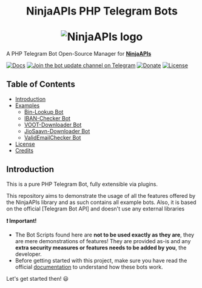 <h1 align="center">
    NinjaAPIs PHP Telegram Bots<br>
	<br>
    <img src="https://avatars1.githubusercontent.com/u/76147628?s=512&v=4" title="NinjaAPIs" alt="NinjaAPIs logo">
	<br>
</h1>

A PHP Telegram Bot Open-Source Manager for [**NinjaAPIs**](https://ninja-apis.cf)

[![Docs](https://img.shields.io/badge/NinjaAPIs-Docs-32a2da.svg)](https://ninja-apis.cf)
[![Join the bot update channel on Telegram](https://img.shields.io/badge/Telegram-@NinjaAPIs-64659d.svg)](https://telegram.me/NinjaAPIs)
[![Donate](https://img.shields.io/badge/%F0%9F%92%99-Donate%20%2F%20Support%20Us-blue.svg)](#donate)
[![License](https://img.shields.io/badge/Lisence-GPL%20V3.0-red)](https://github.com/php-telegram-bot/core/LICENSE)

## Table of Contents
- [Introduction](#introduction)
- [Examples](#examples)
    - [Bin-Lookup Bot](https://github.com/NinjaAPIs/Telegram-PHP-Bots/tree/main/Bin-Lookup%20Bot)
    - [IBAN-Checker Bot](https://github.com/NinjaAPIs/Telegram-PHP-Bots/tree/main/IBAN-Checker%20Bot)
    - [VOOT-Downloader Bot](https://github.com/NinjaAPIs/Telegram-PHP-Bots/tree/main/VOOT-Downloader%20Bot)
    - [JioSaavn-Downloader Bot](https://github.com/NinjaAPIs/Telegram-PHP-Bots/tree/main/JioSaavn-Downloader%20Bot)
    - [ValidEmailChecker Bot](https://github.com/NinjaAPIs/Telegram-PHP-Bots/tree/main/ValidEmailChecker%20Bot)
- [License](#license)
- [Credits](#credits)

## Introduction

This is a pure PHP Telegram Bot, fully extensible via plugins.

This repository aims to demonstrate the usage of all the features offered by the NinjaAPIs library and as such contains all example bots.
Also, it is based on the official [Telegram Bot API] and doesn't use any external libraries

**:exclamation: Important!**
- The Bot Scripts found here are **not to be used exactly as they are**, they are mere demonstrations of features! They are provided as-is and any **extra security measures or features needs to be added by you**, the developer.
- Before getting started with this project, make sure you have read the official [documentation](https://ninja-apis.cf) to understand how these bots work.

Let's get started then! :smiley:
